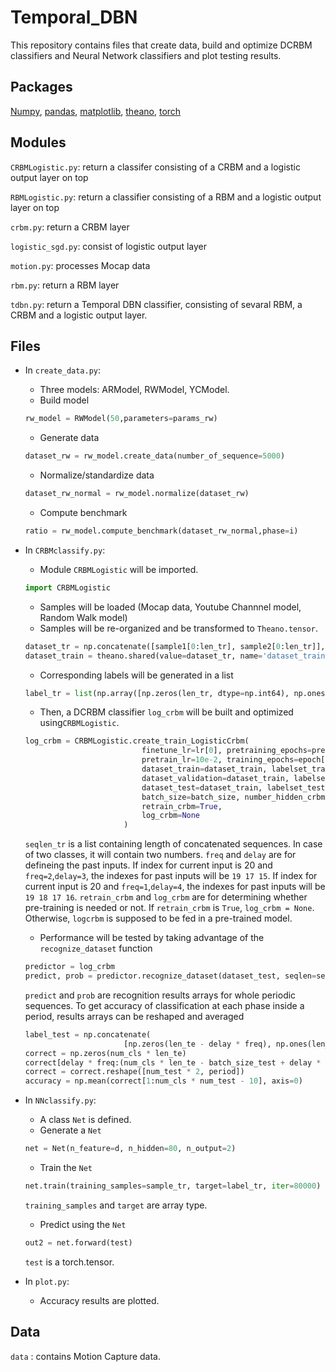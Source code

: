 # Temporal_DBN

This repository contains files that create data, build and optimize DCRBM classifiers and Neural Network classifiers and plot testing results. 

## Packages 
[Numpy](https://docs.scipy.org/doc/numpy/user/whatisnumpy.html), [pandas](https://pandas.pydata.org/), [matplotlib](https://matplotlib.org/users/installing.html), [theano](http://deeplearning.net/software/theano/install.html), [torch](https://pytorch.org/get-started/locally/)

## Modules
`CRBMLogistic.py`: return a classifer consisting of a CRBM and a logistic output layer on top

`RBMLogistic.py`: return a classifier consisting of a RBM and a logistic output layer on top

`crbm.py`: return a CRBM layer

`logistic_sgd.py`: consist of logistic output layer

`motion.py`: processes Mocap data 

`rbm.py`: return a RBM layer

`tdbn.py`: return a Temporal DBN classifier, consisting of sevaral RBM, a CRBM and a logistic output layer.
## Files
* In `create_data.py`:
  * Three models: ARModel, RWModel, YCModel.
  * Build model
  ```python
  rw_model = RWModel(50,parameters=params_rw)
  ```
  * Generate data
  ```python
  dataset_rw = rw_model.create_data(number_of_sequence=5000)
  ```
  * Normalize/standardize data
  ```python
  dataset_rw_normal = rw_model.normalize(dataset_rw)
  ```
  * Compute benchmark
  ```python
  ratio = rw_model.compute_benchmark(dataset_rw_normal,phase=i)
  ```
  
  

* In `CRBMclassify.py`:
  * Module `CRBMLogistic` will be imported.
  ```python
  import CRBMLogistic
  ```
  * Samples will be loaded (Mocap data, Youtube Channnel model, Random Walk model) 
  * Samples will be re-organized and be transformed to `Theano.tensor`.
  ```python
  dataset_tr = np.concatenate([sample1[0:len_tr], sample2[0:len_tr]], axis=0)
  dataset_train = theano.shared(value=dataset_tr, name='dataset_train')
  ```
  * Corresponding labels will be generated in a list
  ```python
  label_tr = list(np.array([np.zeros(len_tr, dtype=np.int64), np.ones(len_tr, dtype=np.int64)]).ravel())                      
  ```
  * Then, a DCRBM classifier `log_crbm` will be built and optimized using`CRBMLogistic`.
  ```python
  log_crbm = CRBMLogistic.create_train_LogisticCrbm(
                            finetune_lr=lr[0], pretraining_epochs=pretrain_epoches,
                            pretrain_lr=10e-2, training_epochs=epoch[0],
                            dataset_train=dataset_train, labelset_train=label_tr, seqlen_train=seqlen_tr,
                            dataset_validation=dataset_train, labelset_validation=label_tr, seqlen_validation=seqlen_tr,
                            dataset_test=dataset_train, labelset_test=label_tr, seqlen_test=seqlen_tr,
                            batch_size=batch_size, number_hidden_crbm=80, n_delay=delay, freq=freq, n_label=3,forward=1,
                            retrain_crbm=True,
                            log_crbm=None
                        )
  ```
  `seqlen_tr` is a list containing length of concatenated sequences. In case of two classes, it will contain two numbers.
  `freq` and `delay` are for defineing the past inputs. If index for current input is 20 and `freq=2`,`delay=3`, the indexes for past inputs will be `19 17 15`. If index for current input is 20 and `freq=1`,`delay=4`, the indexes for past inputs will be `19 18 17 16`. 
  `retrain_crbm` and `log_crbm` are for determining whether pre-training is needed or not. If `retrain_crbm` is `True`, `log_crbm = None`. Otherwise, `logcrbm` is supposed to be fed in a pre-trained model.
  * Performance will be tested by taking advantage of the `recognize_dataset` function
  ```python
  predictor = log_crbm
  predict, prob = predictor.recognize_dataset(dataset_test, seqlen=seqlen_te,                                                           batch_size=batch_size_test)
  ```
  `predict` and `prob` are recognition results arrays for whole periodic sequences. To get accuracy of classification at each phase inside a period, results arrays can be reshaped and averaged
  ```python
  label_test = np.concatenate(
                        [np.zeros(len_te - delay * freq), np.ones(len_te - batch_size_test + delay * freq)])
  correct = np.zeros(num_cls * len_te)
  correct[delay * freq:(num_cls * len_te - batch_size_test + delay * freq)] = 1 - abs(predict - label_test)
  correct = correct.reshape([num_test * 2, period])
  accuracy = np.mean(correct[1:num_cls * num_test - 10], axis=0)
  ```
* In `NNclassify.py`:
  * A class `Net` is defined.
  * Generate a `Net`
  ```python
  net = Net(n_feature=d, n_hidden=80, n_output=2)
  ```
  * Train the `Net`
  ```python
  net.train(training_samples=sample_tr, target=label_tr, iter=80000)
  ```
  `training_samples` and `target` are array type.
  
  * Predict using the `Net`
  ```python
  out2 = net.forward(test)
  ```
  `test` is a torch.tensor.
 
* In `plot.py`:
  * Accuracy results are plotted.
  
## Data
`data` : contains Motion Capture data.
  

